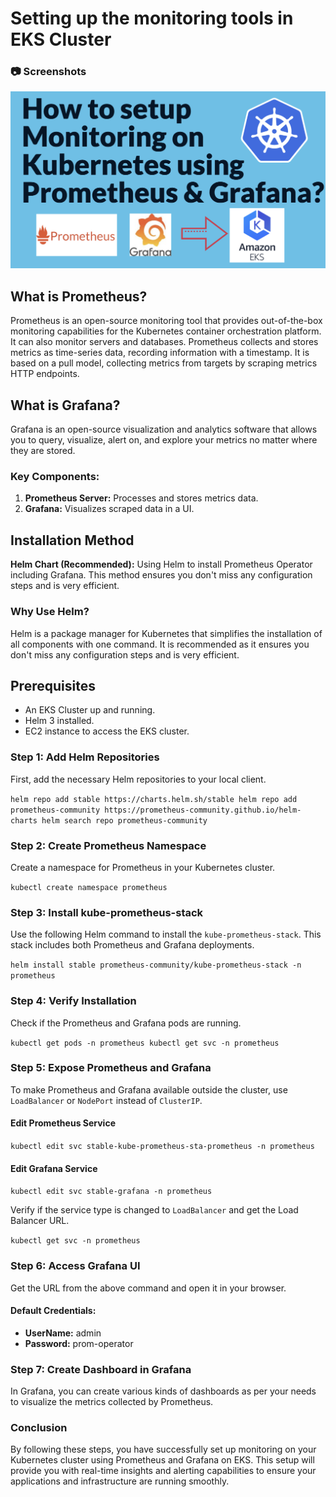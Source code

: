 # Setting up the monitoring tools in EKS Cluster
### :camera: Screenshots
 <div align="center"> 
  <img src="./assets/P & G.png" alt="screenshot" />
</div>

What is Prometheus?
-------------------

Prometheus is an open-source monitoring tool that provides out-of-the-box monitoring capabilities for the Kubernetes container orchestration platform. It can also monitor servers and databases. Prometheus collects and stores metrics as time-series data, recording information with a timestamp. It is based on a pull model, collecting metrics from targets by scraping metrics HTTP endpoints.

What is Grafana?
----------------

Grafana is an open-source visualization and analytics software that allows you to query, visualize, alert on, and explore your metrics no matter where they are stored.


### Key Components:

1.  **Prometheus Server:** Processes and stores metrics data.
2.  **Grafana:** Visualizes scraped data in a UI.

Installation Method
-------------------
 **Helm Chart (Recommended):** Using Helm to install Prometheus Operator including Grafana. This method ensures you don't miss any configuration steps and is very efficient.

### Why Use Helm?

Helm is a package manager for Kubernetes that simplifies the installation of all components with one command. It is recommended as it ensures you don't miss any configuration steps and is very efficient.

Prerequisites
-------------

-   An EKS Cluster up and running.
-   Helm 3 installed.
-   EC2 instance to access the EKS cluster.

### Step 1: Add Helm Repositories

First, add the necessary Helm repositories to your local client.

`helm repo add stable https://charts.helm.sh/stable
helm repo add prometheus-community https://prometheus-community.github.io/helm-charts
helm search repo prometheus-community`

### Step 2: Create Prometheus Namespace

Create a namespace for Prometheus in your Kubernetes cluster.

`kubectl create namespace prometheus`

### Step 3: Install kube-prometheus-stack

Use the following Helm command to install the `kube-prometheus-stack`. This stack includes both Prometheus and Grafana deployments.

`helm install stable prometheus-community/kube-prometheus-stack -n prometheus`

### Step 4: Verify Installation

Check if the Prometheus and Grafana pods are running.

`kubectl get pods -n prometheus
kubectl get svc -n prometheus`

### Step 5: Expose Prometheus and Grafana

To make Prometheus and Grafana available outside the cluster, use `LoadBalancer` or `NodePort` instead of `ClusterIP`.

#### Edit Prometheus Service

`kubectl edit svc stable-kube-prometheus-sta-prometheus -n prometheus`

#### Edit Grafana Service

`kubectl edit svc stable-grafana -n prometheus`

Verify if the service type is changed to `LoadBalancer` and get the Load Balancer URL.

`kubectl get svc -n prometheus`

### Step 6: Access Grafana UI

Get the URL from the above command and open it in your browser.

#### Default Credentials:

-   **UserName:** admin
-   **Password:** prom-operator

### Step 7: Create Dashboard in Grafana

In Grafana, you can create various kinds of dashboards as per your needs to visualize the metrics collected by Prometheus.

### Conclusion

By following these steps, you have successfully set up monitoring on your Kubernetes cluster using Prometheus and Grafana on EKS. This setup will provide you with real-time insights and alerting capabilities to ensure your applications and infrastructure are running smoothly.
